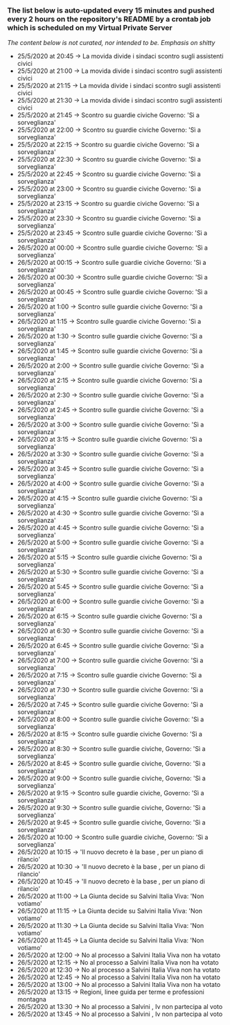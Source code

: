 ### The list below is auto-updated every 15 minutes and pushed every 2 hours on the repository's README by a crontab job which is scheduled on my Virtual Private Server

*The content below is not curated, nor intended to be. Emphasis on shitty*


- 25/5/2020 at 20:45 -> La movida divide i sindaci scontro sugli assistenti civici
- 25/5/2020 at 21:00 -> La movida divide i sindaci scontro sugli assistenti civici
- 25/5/2020 at 21:15 -> La movida divide i sindaci scontro sugli assistenti civici
- 25/5/2020 at 21:30 -> La movida divide i sindaci scontro sugli assistenti civici
- 25/5/2020 at 21:45 -> Scontro su guardie civiche Governo: 'Sì a sorveglianza'
- 25/5/2020 at 22:00 -> Scontro su guardie civiche Governo: 'Sì a sorveglianza'
- 25/5/2020 at 22:15 -> Scontro su guardie civiche Governo: 'Sì a sorveglianza'
- 25/5/2020 at 22:30 -> Scontro su guardie civiche Governo: 'Sì a sorveglianza'
- 25/5/2020 at 22:45 -> Scontro su guardie civiche Governo: 'Sì a sorveglianza'
- 25/5/2020 at 23:00 -> Scontro su guardie civiche Governo: 'Sì a sorveglianza'
- 25/5/2020 at 23:15 -> Scontro su guardie civiche Governo: 'Sì a sorveglianza'
- 25/5/2020 at 23:30 -> Scontro su guardie civiche Governo: 'Sì a sorveglianza'
- 25/5/2020 at 23:45 -> Scontro sulle guardie civiche Governo: 'Sì a sorveglianza'
- 26/5/2020 at 00:00 -> Scontro sulle guardie civiche Governo: 'Sì a sorveglianza'
- 26/5/2020 at 00:15 -> Scontro sulle guardie civiche Governo: 'Sì a sorveglianza'
- 26/5/2020 at 00:30 -> Scontro sulle guardie civiche Governo: 'Sì a sorveglianza'
- 26/5/2020 at 00:45 -> Scontro sulle guardie civiche Governo: 'Sì a sorveglianza'
- 26/5/2020 at 1:00 -> Scontro sulle guardie civiche Governo: 'Sì a sorveglianza'
- 26/5/2020 at 1:15 -> Scontro sulle guardie civiche Governo: 'Sì a sorveglianza'
- 26/5/2020 at 1:30 -> Scontro sulle guardie civiche Governo: 'Sì a sorveglianza'
- 26/5/2020 at 1:45 -> Scontro sulle guardie civiche Governo: 'Sì a sorveglianza'
- 26/5/2020 at 2:00 -> Scontro sulle guardie civiche Governo: 'Sì a sorveglianza'
- 26/5/2020 at 2:15 -> Scontro sulle guardie civiche Governo: 'Sì a sorveglianza'
- 26/5/2020 at 2:30 -> Scontro sulle guardie civiche Governo: 'Sì a sorveglianza'
- 26/5/2020 at 2:45 -> Scontro sulle guardie civiche Governo: 'Sì a sorveglianza'
- 26/5/2020 at 3:00 -> Scontro sulle guardie civiche Governo: 'Sì a sorveglianza'
- 26/5/2020 at 3:15 -> Scontro sulle guardie civiche Governo: 'Sì a sorveglianza'
- 26/5/2020 at 3:30 -> Scontro sulle guardie civiche Governo: 'Sì a sorveglianza'
- 26/5/2020 at 3:45 -> Scontro sulle guardie civiche Governo: 'Sì a sorveglianza'
- 26/5/2020 at 4:00 -> Scontro sulle guardie civiche Governo: 'Sì a sorveglianza'
- 26/5/2020 at 4:15 -> Scontro sulle guardie civiche Governo: 'Sì a sorveglianza'
- 26/5/2020 at 4:30 -> Scontro sulle guardie civiche Governo: 'Sì a sorveglianza'
- 26/5/2020 at 4:45 -> Scontro sulle guardie civiche Governo: 'Sì a sorveglianza'
- 26/5/2020 at 5:00 -> Scontro sulle guardie civiche Governo: 'Sì a sorveglianza'
- 26/5/2020 at 5:15 -> Scontro sulle guardie civiche Governo: 'Sì a sorveglianza'
- 26/5/2020 at 5:30 -> Scontro sulle guardie civiche Governo: 'Sì a sorveglianza'
- 26/5/2020 at 5:45 -> Scontro sulle guardie civiche Governo: 'Sì a sorveglianza'
- 26/5/2020 at 6:00 -> Scontro sulle guardie civiche Governo: 'Sì a sorveglianza'
- 26/5/2020 at 6:15 -> Scontro sulle guardie civiche Governo: 'Sì a sorveglianza'
- 26/5/2020 at 6:30 -> Scontro sulle guardie civiche Governo: 'Sì a sorveglianza'
- 26/5/2020 at 6:45 -> Scontro sulle guardie civiche Governo: 'Sì a sorveglianza'
- 26/5/2020 at 7:00 -> Scontro sulle guardie civiche Governo: 'Sì a sorveglianza'
- 26/5/2020 at 7:15 -> Scontro sulle guardie civiche Governo: 'Sì a sorveglianza'
- 26/5/2020 at 7:30 -> Scontro sulle guardie civiche Governo: 'Sì a sorveglianza'
- 26/5/2020 at 7:45 -> Scontro sulle guardie civiche Governo: 'Sì a sorveglianza'
- 26/5/2020 at 8:00 -> Scontro sulle guardie civiche Governo: 'Sì a sorveglianza'
- 26/5/2020 at 8:15 -> Scontro sulle guardie civiche Governo: 'Sì a sorveglianza'
- 26/5/2020 at 8:30 -> Scontro sulle guardie civiche, Governo: 'Sì a sorveglianza'
- 26/5/2020 at 8:45 -> Scontro sulle guardie civiche, Governo: 'Sì a sorveglianza'
- 26/5/2020 at 9:00 -> Scontro sulle guardie civiche, Governo: 'Sì a sorveglianza'
- 26/5/2020 at 9:15 -> Scontro sulle guardie civiche, Governo: 'Sì a sorveglianza'
- 26/5/2020 at 9:30 -> Scontro sulle guardie civiche, Governo: 'Sì a sorveglianza'
- 26/5/2020 at 9:45 -> Scontro sulle guardie civiche, Governo: 'Sì a sorveglianza'
- 26/5/2020 at 10:00 -> Scontro sulle guardie civiche, Governo: 'Sì a sorveglianza'
- 26/5/2020 at 10:15 -> 'Il nuovo decreto è la base , per un piano di rilancio'
- 26/5/2020 at 10:30 -> 'Il nuovo decreto è la base , per un piano di rilancio'
- 26/5/2020 at 10:45 -> 'Il nuovo decreto è la base , per un piano di rilancio'
- 26/5/2020 at 11:00 -> La Giunta decide su Salvini Italia Viva: 'Non votiamo'
- 26/5/2020 at 11:15 -> La Giunta decide su Salvini Italia Viva: 'Non votiamo'
- 26/5/2020 at 11:30 -> La Giunta decide su Salvini Italia Viva: 'Non votiamo'
- 26/5/2020 at 11:45 -> La Giunta decide su Salvini Italia Viva: 'Non votiamo'
- 26/5/2020 at 12:00 -> No al processo a Salvini Italia Viva non ha votato
- 26/5/2020 at 12:15 -> No al processo a Salvini Italia Viva non ha votato
- 26/5/2020 at 12:30 -> No al processo a Salvini Italia Viva non ha votato
- 26/5/2020 at 12:45 -> No al processo a Salvini Italia Viva non ha votato
- 26/5/2020 at 13:00 -> No al processo a Salvini Italia Viva non ha votato
- 26/5/2020 at 13:15 -> Regioni, linee guida per terme e professioni montagna 
- 26/5/2020 at 13:30 -> No al processo a Salvini , Iv non partecipa al voto
- 26/5/2020 at 13:45 -> No al processo a Salvini , Iv non partecipa al voto

